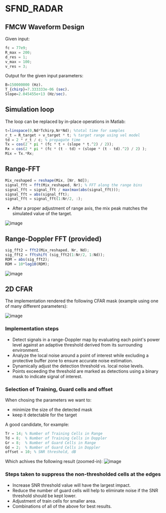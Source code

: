 # SFND_RADAR

## FMCW Waveform Design

Given input:
```octave
fc = 77e9;
R_max = 200;
d_res = 1;
v_max = 100;
v_res = 3;
```

Output for the given input parameters:
```octave
B=150000000 (Hz).
T_{chirp}=7.333333e-06 (sec).
Slope=2.045455e+13 (Hz/sec).
```

## Simulation loop

The loop can be replaced by in-place operations in Matlab:
```octave
t=linspace(0,Nd*Tchirp,Nr*Nd); %total time for samples
r_t = R_target + v_target * t; % target range using vel model
td = 2 * r_t / c; % propagate time
Tx = cos(2 * pi * (fc * t + (slope * t.^2) / 2));
Rx = cos(2 * pi * (fc * (t - td) + (slope * (t - td).^2) / 2) );
Mix = Tx.*Rx;
```

## Range-FFT

```octave
Mix_reshaped = reshape(Mix, [Nr, Nd]);
signal_fft = fft(Mix_reshaped, Nr); % FFT along the range bins
signal_fft = signal_fft / max(max(abs(signal_fft)));
signal_fft = abs(signal_fft);
signal_fft = signal_fft(1:Nr/2, :);
```

* After a proper adjustment of range axis, the mix peak matches the simulated value of the target.

![image](https://github.com/user-attachments/assets/35b94d4a-ac68-4cf1-9336-db5ea72df5fe)

## Range-Doppler FFT (provided)

```octave
sig_fft2 = fft2(Mix_reshaped, Nr, Nd);
sig_fft2 = fftshift (sig_fft2(1:Nr/2, 1:Nd));
RDM = abs(sig_fft2);
RDM = 10*log10(RDM);
```

![image](https://github.com/user-attachments/assets/c3387a2b-7bdb-44fa-a03b-ba03c16fb7d6)

## 2D CFAR

The implementation rendered the following CFAR mask (example using one of many different parameters):

![image](https://github.com/user-attachments/assets/7164ca8f-7516-46d5-97d5-b6bb0701e4f6)

### Implementation steps

* Detect signals in a range-Doppler map by evaluating each point's power level against an adaptive threshold derived from its surrounding environment.
* Analyze the local noise around a point of interest while excluding a protective buffer zone to ensure accurate noise estimation.
* Dynamically adjust the detection threshold vs. local noise levels.
* Points exceeding the threshold are marked as detections using a binary mask to indicate signal of interest.

### Selection of Training, Guard cells and offset

When chosing the parameters we want to:
* minimize the size of the detected mask
* keep it detectable for the target

A good candidate, for example:
```octave
Tr = 14; % Number of Training Cells in Range
Td = 8;  % Number of Training Cells in Doppler
Gr = 8;  % Number of Guard Cells in Range
Gd = 2;  % Number of Guard Cells in Doppler
offset = 10; % SNR threshold, dB
```

Which achives the following result (zoomed-in):
![image](https://github.com/user-attachments/assets/37267c5c-8225-444d-a3ed-92ade0bbb4ab)


### Steps taken to suppress the non-thresholded cells at the edges

* Increase SNR threshold value will have the largest impact.
* Reduce the number of guard cells will help to eliminate noise if the SNR threshold should be kept lower.
* Adjustment of train cells for smaller area.
* Combinations of all of the above for best results.

